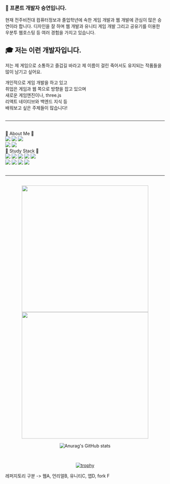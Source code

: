 <body>
<div>
<h3>👋 프론트 개발자 승연입니다.</h3>
현재 전주비전대 컴퓨터정보과 졸업학년에 속한  
게임 개발과 웹 개발에 관심이 많은 승연이라 합니다.  
디자인을 잘 하며 웹 개발과 유니티 게임 개발  
그리고 공유기를 이용한 우분투 웹호스팅 등  
여러 경험을 가지고 있습니다.  
<br> 
<h2>🎓 저는 이런 개발자입니다.</h2>
저는 제 게임으로 소통하고 즐겁길 바라고  
제 이름이 걸린 죽어서도 유지되는  
작품들을 많이 남기고 싶어요.  

개인적으로 게임 개발을 하고 있고  
취업은 게임과 웹 쪽으로 방향을 잡고 있으며  
새로운 게임엔진이나, three.js  
리액트 네이티브와 백엔드 지식 등  
배워보고 싶은 주제들이 많습니다!  
<br>
<hr>
<br>
<div>
🧸 About Me 🧸<br>
<a href="https://blog.naver.com/catoo_4" target="_blank"><img src="https://img.shields.io/badge/BLOG(Daily)-03C75A?style=flat-square&logo=Naver&logoColor=white"></a>
<a href="https://seungyeon04.github.io/A_Study/" target="_blank"><img src="https://img.shields.io/badge/BLOG(Study1)-000000?style=flat-square&logo=github&logoColor=white"></a>
<a href="https://velog.io/@seungyeon04" target="_blank"><img src="https://img.shields.io/badge/BLOG(Study2)-999111?style=flat-square&logo=velog&logoColor=white"></a><br>
<a href="https://purple-tail-e77.notion.site/b3a4e9bf905f4ed28251a383aec9d9e3?pvs=74"><img src="https://img.shields.io/badge/notion(X)-000000?style=flat-square&logo=notion&logoColor=white"></a>
<a href="https://www.instagram.com/druiddroing"><img src="https://img.shields.io/badge/Instagram-E4405F?style=flat-square&logo=Instagram&logoColor=white"/></a>
<br>
🌈 Study Stack 🌈<br>
<img src="https://img.shields.io/badge/C%23-462679?style=flat-square&logo=.NET&logoColor=white">
<img src="https://img.shields.io/badge/C-DBA901?style=flat-square&logo=C&logoColor=white">
<img src="https://img.shields.io/badge/HTML-E34F26?style=flat-square&logo=html5&logoColor=white">
<img src="https://img.shields.io/badge/CSS-1572B6?style=flat-square&logo=css3&logoColor=white">
<img src="https://img.shields.io/badge/React-50bcdf?style=flat-square&logo=react&logoColor=white"/>
<br> 
<img src="https://img.shields.io/badge/Java-e16500?style=flat-square&logo=eclipseide&logoColor=white"/>
<img src="https://img.shields.io/badge/Python-106393?style=flat-square&logo=Python&logoColor=white"/>
<img src="https://img.shields.io/badge/Linux-292929?style=flat-square&logo=Linux&logoColor=white">
<img src="https://img.shields.io/badge/Ubuntu-E95420?style=flat-square&logo=Ubuntu&logoColor=white">
</div>
<br>
<hr>
<br>
<div align="center">
<!-- 🌈 가장 많이 사용한 언어 -->
<img src="https://raw.githubusercontent.com/SeungYeon04/F_StatsUI/output/generated/languages.svg" width="400"/>

<a href="https://www.gitanimals.org/en_US?utm_medium=image&utm_source=SeungYeon04&utm_content=farm">
<img
  src="https://render.gitanimals.org/farms/SeungYeon04"
  style="width: 400px;"
/>
</a>

</div>

<div align="center">

![Anurag's GitHub stats](https://github-readme-stats.vercel.app/api?username=SeungYeon04&show_icons=true&theme=transparent)

<br>

[![trophy](https://github-profile-trophy.vercel.app/?username=SeungYeon04&theme=flat&column=5)](https://github.com/dkssud8150/)

</div>
레퍼지토리 구분 -> 웹A, 언리얼B, 유니티C, 앱D, fork F  
</body>
